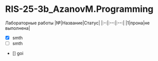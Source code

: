 # RIS-25-3b_AzanovM.Programming
Лабораторные работы
|№|Название|Статус|
|:-:|:--:|:--:|
|1|прона|не выполнена|

- [x] smth
- [ ] smth
- [] goi
